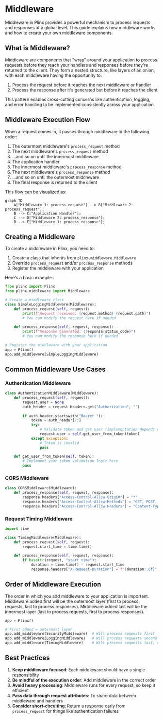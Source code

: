 # Middleware

Middleware in Plinx provides a powerful mechanism to process requests and responses at a global level. This guide explains how middleware works and how to create your own middleware components.

## What is Middleware?

Middleware are components that "wrap" around your application to process requests before they reach your handlers and responses before they're returned to the client. They form a nested structure, like layers of an onion, with each middleware having the opportunity to:

1. Process the request before it reaches the next middleware or handler
2. Process the response after it's generated but before it reaches the client

This pattern enables cross-cutting concerns like authentication, logging, and error handling to be implemented consistently across your application.

## Middleware Execution Flow

When a request comes in, it passes through middleware in the following order:

1. The outermost middleware's `process_request` method
2. The next middleware's `process_request` method
3. ...and so on until the innermost middleware
4. The application handler
5. The innermost middleware's `process_response` method
6. The next middleware's `process_response` method
7. ...and so on until the outermost middleware
8. The final response is returned to the client

This flow can be visualized as:

```mermaid
graph TD
    A["Middleware 1: process_request"] --> B["Middleware 2: process_request"];
    B --> C["Application Handler"];
    C --> D["Middleware 2: process_response"];
    D --> E["Middleware 1: process_response"];
```

## Creating a Middleware

To create a middleware in Plinx, you need to:

1. Create a class that inherits from `plinx.middleware.Middleware`
2. Override `process_request` and/or `process_response` methods
3. Register the middleware with your application

Here's a basic example:

```python
from plinx import Plinx
from plinx.middleware import Middleware

# Create a middleware class
class SimpleLoggingMiddleware(Middleware):
    def process_request(self, request):
        print(f"Request received: {request.method} {request.path}")
        # You can modify the request here if needed
        
    def process_response(self, request, response):
        print(f"Response generated: {response.status_code}")
        # You can modify the response here if needed
        
# Register the middleware with your application
app = Plinx()
app.add_middleware(SimpleLoggingMiddleware)
```

## Common Middleware Use Cases

### Authentication Middleware

```python
class AuthenticationMiddleware(Middleware):
    def process_request(self, request):
        request.user = None
        auth_header = request.headers.get("Authorization", "")
        
        if auth_header.startswith("Bearer "):
            token = auth_header[7:]
            try:
                # Validate token and get user (implementation depends on your auth system)
                request.user = self.get_user_from_token(token)
            except Exception:
                # Token is invalid
                pass
                
    def get_user_from_token(self, token):
        # Implement your token validation logic here
        pass
```

### CORS Middleware

```python
class CORSMiddleware(Middleware):
    def process_response(self, request, response):
        response.headers["Access-Control-Allow-Origin"] = "*"
        response.headers["Access-Control-Allow-Methods"] = "GET, POST, PUT, DELETE, OPTIONS"
        response.headers["Access-Control-Allow-Headers"] = "Content-Type, Authorization"
```

### Request Timing Middleware

```python
import time

class TimingMiddleware(Middleware):
    def process_request(self, request):
        request.start_time = time.time()
        
    def process_response(self, request, response):
        if hasattr(request, "start_time"):
            duration = time.time() - request.start_time
            response.headers["X-Request-Duration"] = f"{duration:.6f}"
```

## Order of Middleware Execution

The order in which you add middleware to your application is important. Middleware added first will be the outermost layer (first to process requests, last to process responses). Middleware added last will be the innermost layer (last to process requests, first to process responses).

```python
app = Plinx()

# First added = outermost layer
app.add_middleware(SecurityMiddleware)  # Will process requests first
app.add_middleware(LoggingMiddleware)   # Will process requests second
app.add_middleware(TimingMiddleware)    # Will process requests last, responses first
```

## Best Practices

1. **Keep middleware focused**: Each middleware should have a single responsibility
2. **Be mindful of the execution order**: Add middleware in the correct order
3. **Avoid heavy processing**: Middleware runs for every request, so keep it efficient
4. **Pass data through request attributes**: To share data between middleware and handlers
5. **Consider short-circuiting**: Return a response early from `process_request` for things like authentication failures